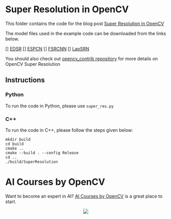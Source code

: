 # Super Resolution in OpenCV
This folder contains the code for the blog post [Super Resolution in OpenCV](https://learnopencv.com/super-resolution-in-opencv/)

The model files used in the example code can be downloaded from the links below.

[] [EDSR](https://github.com/Saafke/EDSR_Tensorflow/tree/master/models)
[] [ESPCN](https://github.com/fannymonori/TF-ESPCN/tree/master/export)
[] [FSRCNN](https://github.com/Saafke/FSRCNN_Tensorflow/tree/master/models)
[] [LapSRN](https://github.com/fannymonori/TF-LapSRN/tree/master/export)

You should also check out [opencv_contrib repository](https://github.com/opencv/opencv_contrib/tree/master/modules/dnn_superres) for more details on OpenCV Super Resolution


## Instructions

### Python

To run the code in Python, please use `super_res.py`

### C++

To run the code in C++, please follow the steps given below:

```
mkdir build
cd build
cmake ..
cmake --build . --config Release
cd ..
./build/SuperResolution
```

# AI Courses by OpenCV

Want to become an expert in AI? [AI Courses by OpenCV](https://opencv.org/courses/) is a great place to start.

<a href="https://opencv.org/courses/">
<p align="center">
<img src="https://www.learnopencv.com/wp-content/uploads/2020/04/AI-Courses-By-OpenCV-Github.png">
</p>
</a>

